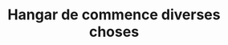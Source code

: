 ---
title: "Hangar de commence diverses choses"
url: /nongoa/hangar-de-commence-diverses-choses/
shop: commodité
---